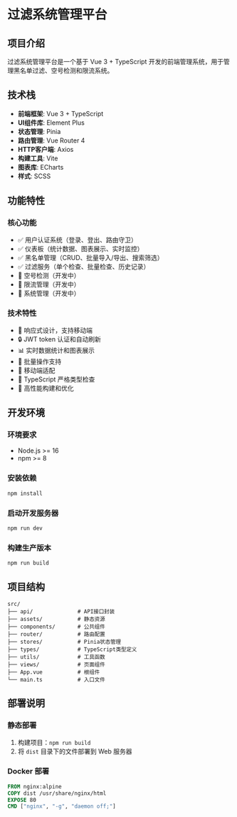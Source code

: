 # 过滤系统管理平台

## 项目介绍

过滤系统管理平台是一个基于 Vue 3 + TypeScript 开发的前端管理系统，用于管理黑名单过滤、空号检测和限流系统。

## 技术栈

- **前端框架**: Vue 3 + TypeScript
- **UI组件库**: Element Plus
- **状态管理**: Pinia
- **路由管理**: Vue Router 4
- **HTTP客户端**: Axios
- **构建工具**: Vite
- **图表库**: ECharts
- **样式**: SCSS

## 功能特性

### 核心功能
- ✅ 用户认证系统（登录、登出、路由守卫）
- ✅ 仪表板（统计数据、图表展示、实时监控）
- ✅ 黑名单管理（CRUD、批量导入/导出、搜索筛选）
- ✅ 过滤服务（单个检查、批量检查、历史记录）
- 🚧 空号检测（开发中）
- 🚧 限流管理（开发中）
- 🚧 系统管理（开发中）

### 技术特性
- 🎨 响应式设计，支持移动端
- 🔒 JWT token 认证和自动刷新
- 📊 实时数据统计和图表展示
- 🔄 批量操作支持
- 📱 移动端适配
- 🎯 TypeScript 严格类型检查
- 🚀 高性能构建和优化

## 开发环境

### 环境要求
- Node.js >= 16
- npm >= 8

### 安装依赖
```bash
npm install
```

### 启动开发服务器
```bash
npm run dev
```

### 构建生产版本
```bash
npm run build
```

## 项目结构

```
src/
├── api/              # API接口封装
├── assets/           # 静态资源
├── components/       # 公共组件
├── router/           # 路由配置
├── stores/           # Pinia状态管理
├── types/            # TypeScript类型定义
├── utils/            # 工具函数
├── views/            # 页面组件
├── App.vue           # 根组件
└── main.ts           # 入口文件
```

## 部署说明

### 静态部署
1. 构建项目：`npm run build`
2. 将 `dist` 目录下的文件部署到 Web 服务器

### Docker 部署
```dockerfile
FROM nginx:alpine
COPY dist /usr/share/nginx/html
EXPOSE 80
CMD ["nginx", "-g", "daemon off;"]
```
